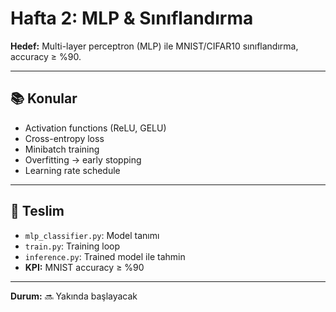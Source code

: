 # Hafta 2: MLP & Sınıflandırma

**Hedef:** Multi-layer perceptron (MLP) ile MNIST/CIFAR10 sınıflandırma, accuracy ≥ %90.

---

## 📚 Konular

- Activation functions (ReLU, GELU)
- Cross-entropy loss
- Minibatch training
- Overfitting → early stopping
- Learning rate schedule

---

## 🎯 Teslim

- `mlp_classifier.py`: Model tanımı
- `train.py`: Training loop
- `inference.py`: Trained model ile tahmin
- **KPI:** MNIST accuracy ≥ %90

---

**Durum:** 🔜 Yakında başlayacak

